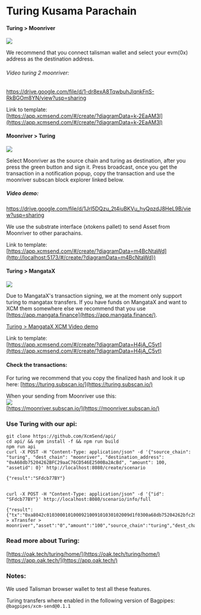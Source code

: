 # Turing Kusama Parachain


#### Turing > Moonriver 

![](/img/turing2moonriver.png)   

We recommend that you connect talisman wallet and select your evm(0x) address as the destination address.  

###### Video turing 2 moonriver: 
https://drive.google.com/file/d/1-dr8exA8TqwbuhJlqnkFnS-RkBGOm8YN/view?usp=sharing


Link to template:  
[https://app.xcmsend.com/#/create/?diagramData=k-2EaAM3l](https://app.xcmsend.com/#/create/?diagramData=k-2EaAM3l)   


#### Moonriver > Turing  

![](/img/moonriver2turing_xcm.png)

Select Moonriver as the source chain and turing as destination, after you press the green button and sign it. Press broadcast, once you get the transaction in a notification popup, copy the transaction and use the moonriver subscan block explorer linked below. 

##### Video demo:   
https://drive.google.com/file/d/1Jrl5DQzu_2t4iuBKVu_hyQqzdJ8HeL9B/view?usp=sharing  


We use the substrate interface (xtokens pallet) to send Asset from Moonriver to other parachains.


Link to template:  
[https://app.xcmsend.com/#/create/?diagramData=m4BcNtaWd](http://localhost:5173/#/create/?diagramData=m4BcNtaWd})   



#### Turing > MangataX  

![](/img/turing2mangatax.png)


Due to MangataX's transaction signing, we at the moment only support turing to mangatax transfers. If you have funds on MangataX and want to XCM them somewhere else we recommend that you use [https://app.mangata.finance](https://app.mangata.finance/).  

[Turing > MangataX XCM Video demo](https://github.com/flipchan/Grants-Program-oak/blob/bagpipes_delivery/deliveries/bagpipes_m1.md)

Link to template:  
[https://app.xcmsend.com/#/create/?diagramData=H4jA_C5vt](https://app.xcmsend.com/#/create/?diagramData=H4jA_C5vt)

#### Check the transactions:  
For turing we recommend that you copy the finalized hash and look it up here:
[https://turing.subscan.io/](https://turing.subscan.io/)

When your sending from Moonriver use this:   
![](/img/moonriverturingtx.png)     
[https://moonriver.subscan.io/](https://moonriver.subscan.io/)


### Use Turing with our api:  

```shell  
git clone https://github.com/XcmSend/api/   
cd api/ && npm install -f && npm run build 
npm run api
curl -X POST -H "Content-Type: application/json" -d '{"source_chain": "turing", "dest_chain": "moonriver", "destination_address": "0xA68db75204262BFC29aaC76CD546E2500Ba2AcBd", "amount": 100, "assetid": 0}' http://localhost:8080/create/scenario 

{"result":"SFdcb77BY"}


curl -X POST -H "Content-Type: application/json" -d '{"id": "SFdcb77BY"}' http://localhost:8080/scenario/info/full

{"result":{"tx":"0xa8042c0103000101000921009101030102009d1f0300a68db75204262bfc29aac76cd546e2500ba2acbd00","summary":"turing > xTransfer > moonriver","asset":"0","amount":"100","source_chain":"turing","dest_chain":"moonriver","txtype":"xTransfer"}}
```



### Read more about Turing:  
[https://oak.tech/turing/home/](https://oak.tech/turing/home/)   
[https://app.oak.tech/](https://app.oak.tech/)   


### Notes:  
We used Talisman browser wallet to test all these features.    


Turing transfers where enabled in the following version of Bagpipes:
`@bagpipes/xcm-send@0.1.1`

